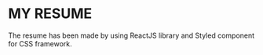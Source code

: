 # MY RESUME

The resume has been made by using ReactJS library and Styled component for CSS framework.
